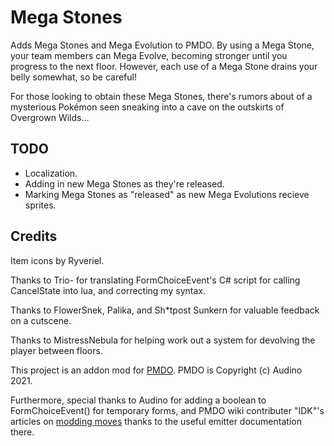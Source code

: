 # Mega Stones
 Adds Mega Stones and Mega Evolution to PMDO. By using a Mega Stone, your team members can Mega Evolve, becoming stronger until you progress to the next floor. However, each use of a Mega Stone drains your belly somewhat, so be careful!

 For those looking to obtain these Mega Stones, there's rumors about of a mysterious Pokémon seen sneaking into a cave on the outskirts of Overgrown Wilds...

## TODO
 * Localization.
 * Adding in new Mega Stones as they're released.
 * Marking Mega Stones as "released" as new Mega Evolutions recieve sprites.

## Credits
Item icons by Ryveriel.

Thanks to Trio- for translating FormChoiceEvent's C# script for calling CancelState into lua, and correcting my syntax.

Thanks to FlowerSnek, Palika, and Sh\*tpost Sunkern for valuable feedback on a cutscene.

Thanks to MistressNebula for helping work out a system for devolving the player between floors.

This project is an addon mod for [PMDO](https://github.com/audinowho/PMDODump). PMDO is Copyright (c) Audino 2021.

Furthermore, special thanks to Audino for adding a boolean to FormChoiceEvent() for temporary forms, and PMDO wiki contributer "IDK"'s articles on [modding moves](https://wiki.pmdo.pmdcollab.org/Creating_Moves) thanks to the useful emitter documentation there.
